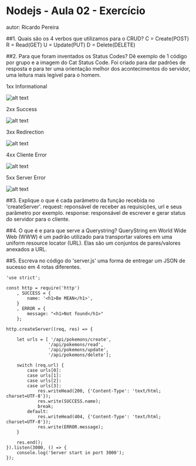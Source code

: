 # Nodejs - Aula 02 - Exercício
autor: Ricardo Pereira

##1. Quais são os 4 verbos que utilizamos para o CRUD?
C = Create(POST)
R = Read(GET)
U = Update(PUT)
D = Delete(DELETE)

##2. Para que foram inventados os Status Codes? Dê exemplo de 1 código por grupo e a imagem do Cat Status Code.
Foi criado para dar padrões de resposta e para ter uma orientação melhor dos acontecimentos do servidor, uma leitura mais legível para o homem.

1xx Informational

![alt text](https://http.cat/100)

2xx Success

![alt text](https://http.cat/200)

3xx Redirection

![alt text](https://http.cat/300)

4xx Cliente Error

![alt text](https://http.cat/400)

5xx Server Error

![alt text](https://http.cat/500)

##3. Explique o que é cada parâmetro da função recebida no 'createServer'.
request: reponsável de receber as requisições, url e seus parâmetro por exemplo.
response: responsável de escrever e gerar status do servidor para o cliente.

##4. O que é e para que serve a Querystring?
QueryString em World Wide Web (WWW) é um padrão utilizado para transportar valores em uma uniform resource locator (URL).
Elas são um conjuntos de pares/valores anexados a URL.

##5. Escreva no código do 'server.js' uma forma de entregar um JSON de sucesso em 4 rotas diferentes.
```
'use strict';

const http = require('http')
    , SUCCESS = {
        name: '<h1>Be MEAN</h1>',
    }
    , ERROR = {
        message: "<h1>Not found</h1>"
    };

http.createServer((req, res) => {
    
    let urls = [ '/api/pokemons/create', 
                '/api/pokemons/read', 
                '/api/pokemons/update', 
                '/api/pokemons/delete'];
                
    switch (req.url) {
        case urls[0]:
        case urls[1]:
        case urls[2]:
        case urls[3]:
            res.writeHead(200, {'Content-Type': 'text/html; charset=UTF-8'});
            res.write(SUCCESS.name);
            break;
        default:
            res.writeHead(404, {'Content-Type': 'text/html; charset=UTF-8'});
            res.write(ERROR.message);
    }

    res.end();
}).listen(3000, () => {
    console.log('Server start in port 3000');
});
```